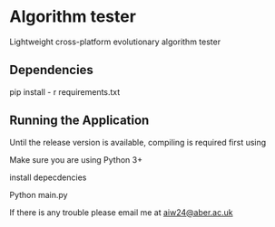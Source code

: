 # Algorithm tester
Lightweight cross-platform evolutionary algorithm tester

## Dependencies
pip install - r requirements.txt

## Running the Application
Until the release version is available, compiling is required first using

Make sure you are using Python 3+

install depecdencies

Python main.py

If there is any trouble please email me at aiw24@aber.ac.uk